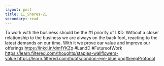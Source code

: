 ```yaml
---
layout: post
title: LI_Shares-21
secondary: read
---
```


To work with the business should be the #1 priority of L&D. Without a closer relationship to the business we are always on the back foot, reacting to the latest demands on our time. With it we prove our value and improve our offerings 
https://lnkd.in/dmfYKZp
#LandD #FutureofWork
https://learn.filtered.com/thoughts/staples-wallflowers-value,https://learn.filtered.com/hubfs/london-eye-blue.png#keepProtocol
